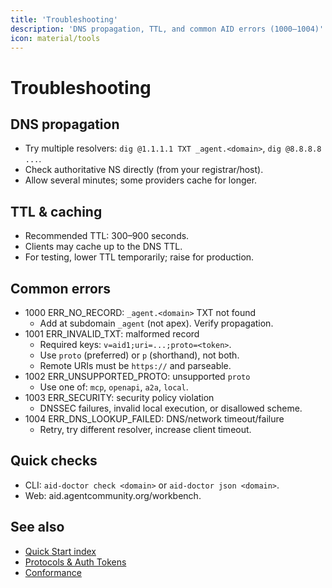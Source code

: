 ```yaml
---
title: 'Troubleshooting'
description: 'DNS propagation, TTL, and common AID errors (1000–1004)'
icon: material/tools
---
```


# Troubleshooting

## DNS propagation

- Try multiple resolvers: `dig @1.1.1.1 TXT _agent.<domain>`, `dig @8.8.8.8 ...`.
- Check authoritative NS directly (from your registrar/host).
- Allow several minutes; some providers cache for longer.

## TTL & caching

- Recommended TTL: 300–900 seconds.
- Clients may cache up to the DNS TTL.
- For testing, lower TTL temporarily; raise for production.

## Common errors

- 1000 ERR_NO_RECORD: `_agent.<domain>` TXT not found
  - Add at subdomain `_agent` (not apex). Verify propagation.
- 1001 ERR_INVALID_TXT: malformed record
  - Required keys: `v=aid1;uri=...;proto=<token>`.
  - Use `proto` (preferred) or `p` (shorthand), not both.
  - Remote URIs must be `https://` and parseable.
- 1002 ERR_UNSUPPORTED_PROTO: unsupported `proto`
  - Use one of: `mcp`, `openapi`, `a2a`, `local`.
- 1003 ERR_SECURITY: security policy violation
  - DNSSEC failures, invalid local execution, or disallowed scheme.
- 1004 ERR_DNS_LOOKUP_FAILED: DNS/network timeout/failure
  - Retry, try different resolver, increase client timeout.

## Quick checks

- CLI: `aid-doctor check <domain>` or `aid-doctor json <domain>`.
- Web: aid.agentcommunity.org/workbench.

## See also

- [Quick Start index](./quickstart/index.md)
- [Protocols & Auth Tokens](./protocols.md)
- [Conformance](./conformance.md)



